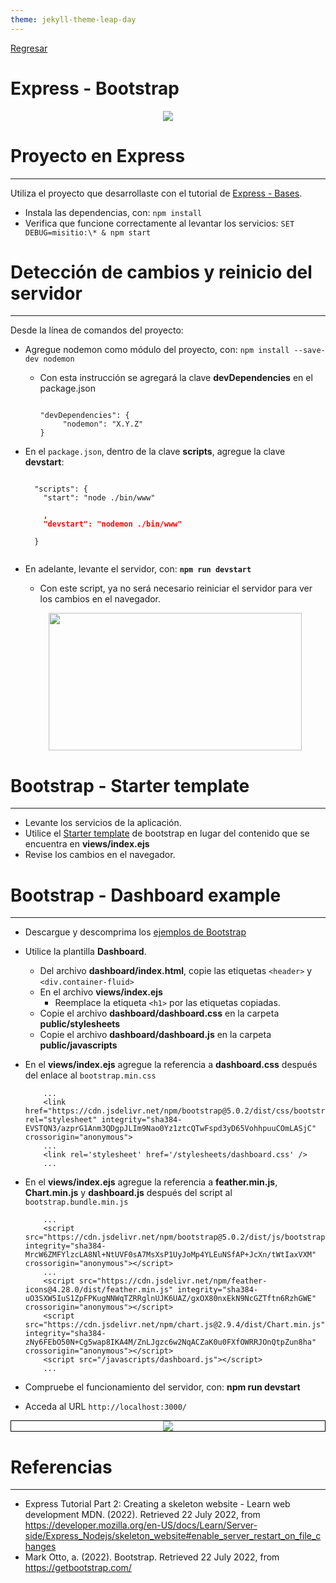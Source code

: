 ```yaml
---
theme: jekyll-theme-leap-day
---
```


[Regresar](/DAWM-2022/)

Express - Bootstrap
===============

<p align="center">
  <img src="imagenes/node_express_bootstrap.webp">
</p>

Proyecto en Express
===================

* * *

Utiliza el proyecto que desarrollaste con el tutorial de [Express - Bases](https://dawfiec.github.io/DAWM-2022/tutoriales/express_bases.html).

* Instala las dependencias, con: `npm install`
* Verifica que funcione correctamente al levantar los servicios: `SET DEBUG=misitio:\* & npm start`


Detección de cambios y reinicio del servidor
============================================

* * *

Desde la línea de comandos del proyecto:

* Agregue nodemon como módulo del proyecto, con: `npm install --save-dev nodemon`
  + Con esta instrucción se agregará la clave **devDependencies** en el package.json

	<pre><code>
	"devDependencies": {  
	     "nodemon": "X.Y.Z"  
	}
	</code></pre>

* En el `package.json`, dentro de la clave **scripts**, agregue la clave **devstart**:

	<pre><code>
	"scripts": {  
	  "start": "node ./bin/www"
	  <b style="color:red">
	  ,  
	  "devstart": "nodemon ./bin/www"
		</b>
	}  
	</code></pre>

* En adelante, levante el servidor, con: **`npm run devstart`**
  + Con este script, ya no será necesario reiniciar el servidor para ver los cambios en el navegador.

  <p align="center">
    <img width="405" height="220" src="imagenes/nodemon.png">
  </p>

Bootstrap - Starter template
============================

* * *

* Levante los servicios de la aplicación.
* Utilice el [Starter template](https://getbootstrap.com/docs/5.0/getting-started/introduction/#starter-template) de bootstrap en lugar del contenido que se encuentra en **views/index.ejs**
* Revise los cambios en el navegador.


Bootstrap - Dashboard example
=============================

* * *

* Descargue y descomprima los [ejemplos de Bootstrap](https://getbootstrap.com/docs/5.0/examples/)
* Utilice la plantilla **Dashboard**.
  + Del archivo **dashboard/index.html**, copie las etiquetas `<header>` y `<div.container-fluid>`
  + En el archivo **views/index.ejs**
  	- Reemplace la etiqueta `<h1>` por las etiquetas copiadas.
  + Copie el archivo **dashboard/dashboard.css** en la carpeta **public/stylesheets**
  + Copie el archivo **dashboard/dashboard.js** en la carpeta **public/javascripts**
* En el **views/index.ejs** agregue la referencia a **dashboard.css** después del enlace al `bootstrap.min.css`

	```
		...
		<link href="https://cdn.jsdelivr.net/npm/bootstrap@5.0.2/dist/css/bootstrap.min.css" rel="stylesheet" integrity="sha384-EVSTQN3/azprG1Anm3QDgpJLIm9Nao0Yz1ztcQTwFspd3yD65VohhpuuCOmLASjC" crossorigin="anonymous">
		...
		<link rel='stylesheet' href='/stylesheets/dashboard.css' />
		...
	```

* En el **views/index.ejs** agregue la referencia a **feather.min.js**, **Chart.min.js** y **dashboard.js** después del script al `bootstrap.bundle.min.js`

	```
		...
		<script src="https://cdn.jsdelivr.net/npm/bootstrap@5.0.2/dist/js/bootstrap.bundle.min.js" integrity="sha384-MrcW6ZMFYlzcLA8Nl+NtUVF0sA7MsXsP1UyJoMp4YLEuNSfAP+JcXn/tWtIaxVXM" crossorigin="anonymous"></script>
		...
		<script src="https://cdn.jsdelivr.net/npm/feather-icons@4.28.0/dist/feather.min.js" integrity="sha384-uO3SXW5IuS1ZpFPKugNNWqTZRRglnUJK6UAZ/gxOX80nxEkN9NcGZTftn6RzhGWE" crossorigin="anonymous"></script>
		<script src="https://cdn.jsdelivr.net/npm/chart.js@2.9.4/dist/Chart.min.js" integrity="sha384-zNy6FEbO50N+Cg5wap8IKA4M/ZnLJgzc6w2NqACZaK0u0FXfOWRRJOnQtpZun8ha" crossorigin="anonymous"></script>
		<script src="/javascripts/dashboard.js"></script>
		...
	```

* Compruebe el funcionamiento del servidor, con: **npm run devstart**
* Acceda al URL `http://localhost:3000/` 

<p align="center" style="border: 0.5pt solid black;">
  <img src="imagenes/express_bootstrap.png">
</p>


Referencias 
===========

* * *

* Express Tutorial Part 2: Creating a skeleton website - Learn web development MDN. (2022). Retrieved 22 July 2022, from https://developer.mozilla.org/en-US/docs/Learn/Server-side/Express_Nodejs/skeleton_website#enable_server_restart_on_file_changes
* Mark Otto, a. (2022). Bootstrap. Retrieved 22 July 2022, from https://getbootstrap.com/